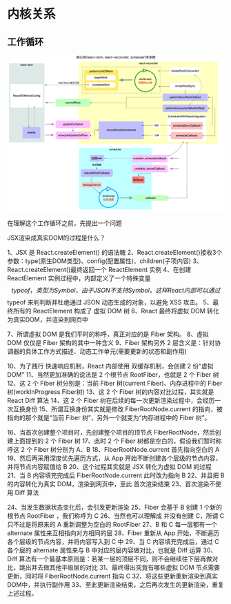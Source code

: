 # 内核关系

## 工作循环
![alt text](../img/core-packages.c2850581.png)

在理解这个工作循环之前，先提出一个问题

 JSX渲染成真实DOM的过程是什么？

1、JSX 是 React.createElement() 的语法糖
2、React.createElement()接收3个参数：type(原生DOM类型)、config(配置属性)、children(子项内容)
3、React.createElement()最终返回一个 ReactElement 实例
4、在创建 ReactElement 实例过程中，内部定义了一个特殊变量 $$typeof，类型为 Symbol，由于 JSON 不支持 Symbol，这样 React 内部可以通过 $$typeof 来判判断并杜绝通过 JSON 动态生成的对象，以避免 XSS 攻击。
5、最终所有的 ReactElement 构成了 虚拟 DOM 树
6、React 最终将虚拟 DOM 转化为真实DOM，并渲染到网页中

7、所谓虚拟 DOM 是我们平时的称呼，真正对应的是 Fiber 架构。
8、虚拟 DOM 仅仅是 Fiber 架构的其中一种含义
9、Fiber 架构另外 2 层含义是：针对协调器的具体工作方式描述、动态工作单元(需要更新的状态和副作用)

10、为了践行 快速响应机制，React 内部使用 双缓存机制，会创建 2 份“虚拟DOM”
11、当然更加准确的说法是 2 个根节点 RootFiber，也就是 2 个 Fiber 树
12、这 2 个 Fiber 树分别是：当前 Fiber 树(current Fiber)、内存进程中的 Fiber 树(workInProgress Fiber树)
13、这 2 个 Fiber 树的内容对比过程，其实就是 React Diff 算法
14、这 2 个 Fiber 树在后续的每一次更新渲染过程中，会经历一次互换身份
15、所谓互换身份其实就是修改 FiberRootNode.current 的指向，被指向的那个就是“当前 Fiber 树”，另外一个就变为“内存进程中的 Fiber 树”。

16、当首次创建整个项目时，先创建整个项目的顶节点 FiberRootNode，然后创建上面提到的 2 个 Fiber 树
17、此时 2 个 Fiber 树都是空白的，假设我们暂时称呼这 2 个 Fiber 树分别为 A、B
18、FiberRootNode.current 首先指向空白的 A
19、然后再采用深度优先遍历方式，从 App 开始不断创建各个层级的节点内容，并将节点内容赋值给 B
20、这个过程其实就是 JSX 转化为虚拟 DOM 的过程
21、当 B 内容填充完成后 FiberRootNode.current 此时改为指向 B
22、并且把 B 的内容转化为真实 DOM，渲染到网页中，至此 首次渲染结束
23、首次渲染不使用 Diff 算法

24、当发生数据状态变化后，会引发更新渲染
25、Fiber 会基于 B 创建 1 个新的根节点 RootFiber ，我们称呼为 C
26、当然也可以理解成 并没有创建 C，所谓 C 只不过是将原来的 A 重新调整为空白的 RootFiber
27、B 和 C 每一层都有一个 alternate 属性来互相指向对方相同的层
28、Fiber 重新从 App 开始，不断遍历各个层级的节点内容，并将内容写入到 C 中
29、当 C 内容填充完成后，通过 C 各个层的 alternate 属性来与 B 中对应的层内容做对比，也就是 Diff 运算
30、Diff 算法有一个最基本原则是：若某一层的顶层不同，则不会继续往下层再做对比，跳出并去做其他平级层的对比
31、最终得出究竟有哪些虚拟 DOM 节点需要更新，同时将 FiberRootNode.current 指向 C
32、将这些更新重新渲染到真实DOM中，并执行副作用
33、至此更新渲染结束，之后再次发生的更新渲染，重复上述过程。